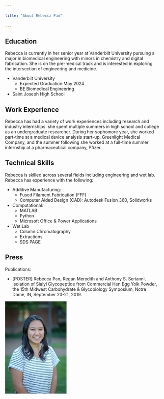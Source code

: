 ```yaml
---

title: "About Rebecca Pan"

---
```


## Education

Rebecca is currently in her senior year at Vanderbilt University pursuing a major in biomedical engineering with minors in chemistry and digital fabrication. She is on the pre-medical track and is interested in exploring the intersection of engineering and medicine.  

* Vanderbilt University
  * Expected Graduation May 2024
  * BE Biomedical Engineering
* Saint Joseph High School

## Work Experience

Rebecca has had a variety of work experiences including research and industry internships. she spent multiple summers in high school and college as an undergraduate researcher. During her sophomore year, she worked part-time at a medical device analysis start-up, Greenlight Medical Company, and the summer following she worked at a full-time summer internship at a pharmaceutical company, Pfizer. 

## Technical Skills

Rebecca is skilled across several fields including engineering and wet lab. Rebecca has experience with the following:

* Additive Manufacturing:
  * Fused Filament Fabrication (FFF)
  * Computer Aided Design (CAD): Autodesk Fusion 360, Solidworks
* Computational:
  * MATLAB
  * Python
  * Microsoft Office & Power Applications
* Wet Lab
  * Column Chromatography
  * Extractions
  * SDS PAGE

## Press 

Publications:
* [POSTER] Rebecca Pan, Regan Meredith and Anthony S. Serianni, Isolation of Sialyl Glycopeptide from Commercial Hen Egg Yolk Powder, the 15th Midwest Carbohydrate & Glycobiology Symposium, Notre Dame, IN, September 20-21, 2019. 

<img src="assets/img/2024-Rebecca-Pan - Copy.JPG" alt="Rebecca Pan" style="width:200px;"/>
